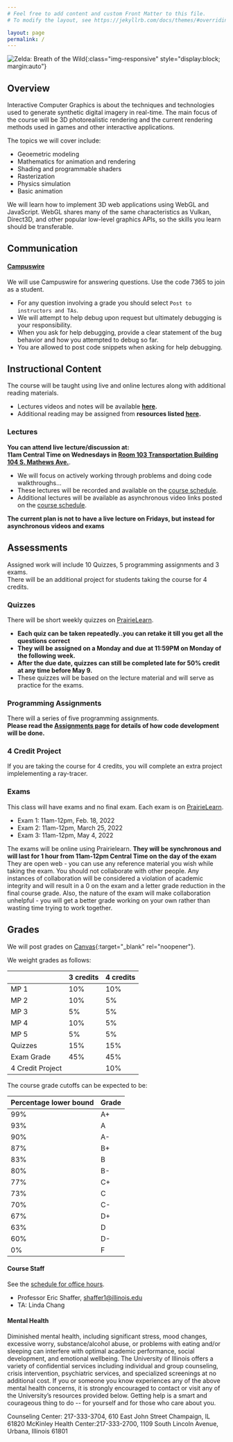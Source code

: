 ```yaml
---
# Feel free to add content and custom Front Matter to this file.
# To modify the layout, see https://jekyllrb.com/docs/themes/#overriding-theme-defaults

layout: page
permalink: /
---
```


![Zelda: Breath of the Wild](/img/Main-Day.jpg){:class="img-responsive" style="display:block; margin:auto"}

## Overview ##

Interactive Computer Graphics is about the techniques and technologies used to generate synthetic digital imagery in real-time. The main focus of the course will be 3D photorealistic rendering and the current rendering methods used in games and other interactive applications.

The topics we will cover include:
+ Geoemetric modeling
+ Mathematics for animation and rendering
+ Shading and programmable shaders
+ Rasterization
+ Physics simulation
+ Basic animation

We will learn how to implement 3D web applications using WebGL and JavaScript. WebGL shares many of the same characteristics as Vulkan, Direct3D, and other popular low-level graphics APIs, so the skills you learn should be transferable.

## Communication ##

#### [Campuswire](https://campuswire.com/p/GCA3888BE) ####
We will use Campuswire for answering questions. Use the code 7365 to join as a student.

+ For any question involving a grade you should select `Post to instructors and TAs`.
+ We will attempt to help debug upon request but ultimately debugging is your responsibility.
+ When you ask for help debugging, provide a clear statement of the bug behavior and how you attempted to debug so far.
+ You are allowed to post code snippets when asking for help debugging.

## Instructional Content ##

The course will be taught using live and online lectures along with additional reading materials.

+ Lectures videos and notes will be available **[here](https://illinois-cs418.github.io/schedule).**
+ Additional reading may be assigned from **resources listed [here](https://illinois-cs418.github.io/resources).**

### Lectures ###

**You can attend live lecture/discussion at:<br/>
 11am Central Time on Wednesdays in [Room 103 Transportation Building 104 S. Mathews Ave.](https://www.google.com/maps/place/Transportation+Building/@40.1117016,-88.2253098,15z/data=!4m5!3m4!1s0x0:0x8fc3be7e3545974b!8m2!3d40.1117016!4d-88.2253098)**.
+ We will focus on actively working through problems and doing code walkthroughs... 
+ These lectures will be recorded and available on the [course schedule](https://illinois-cs418.github.io/schedule). 
+ Additional lectures will be available as asynchronous video links posted on the [course schedule](https://illinois-cs418.github.io/schedule).  

**The current plan is not to have a live lecture on Fridays, but instead for asynchronous videos and exams**

## Assessments ##

Assigned work will include 10 Quizzes, 5 programming assignments and 3 exams.<br/>
There will be an additional project for students taking the course for 4 credits.

### Quizzes ###
There will be short weekly quizzes on [PrairieLearn](https://prairielearn.engr.illinois.edu/pl). 
+ **Each quiz can be taken repeatedly..you can retake it till you get all the questions correct**
+ **They will be assigned on a Monday and due at 11:59PM on Monday of the following week.**
+ **After the due date, quizzes can still be completed late for 50% credit at any time before May 9.**
+ These quizzes will be based on the lecture material and will serve as practice for the exams.

### Programming Assignments ###
There will a series of five programming assignments. <br/>
**Please read the [Assignments page](/assignments) for details of how code development will be done.**

### 4 Credit Project ###
If you are taking the course for 4 credits, you will complete an extra project implelementing a ray-tracer.

### Exams ###
This class will have exams and no final exam. Each exam is on [PrairieLearn](https://prairielearn.engr.illinois.edu/pl).

- Exam 1: 11am-12pm, Feb. 18, 2022 
- Exam 2: 11am-12pm, March 25, 2022
- Exam 3: 11am-12pm, May 4, 2022

The exams will be online using Prairielearn. **They will be synchronous and will last for 1 hour from 11am-12pm Central Time on the day of the exam**
They are open web - you can use any reference material you wish while taking the exam. You should not collaborate with other people. Any instances of collaboration will be considered a violation of academic integrity and will result in a 0 on the exam and a letter grade reduction in the final course grade. Also, the nature of the exam will make collaboration unhelpful - you will get a better grade working on your own rather than wasting time trying to work together.  

## Grades ##
We will post grades on [Canvas](){:target="_blank" rel="noopener"}.

We weight grades as follows:

| | 3 credits | 4 credits |  
| ----- | ------ | ----- |  
| MP 1 | 10% | 10% | 
| MP 2 | 10% | 5% | 
| MP 3 | 5% | 5% | 
| MP 4 | 10% | 5% | 
| MP 5 | 5% | 5% | 
| Quizzes| 15%  | 15%  |
| Exam Grade| 45% | 45% |   
| 4 Credit Project | | 10% |  

The course grade cutoffs can be expected to be:

|Percentage lower bound | Grade |  
| ----- | ------ | 
| 99%| A+ |
| 93% | A |  
| 90% | A- |  
| 87% | B+ |  
| 83% | B |  
| 80% | B- |  
| 77% | C+ |  
| 73% | C |  
| 70% | C- | 
| 67% | D+ |  
| 63% | D |  
| 60% | D- |  
| 0%  | F  |

#### Course Staff ####
See the [schedule for office hours](/officehours).

* Professor Eric Shaffer, shaffer1@illinois.edu
* TA: Linda Chang  

#### Mental Health ####
Diminished mental health, including significant stress, mood changes, excessive worry, substance/alcohol abuse, or problems with eating and/or sleeping can interfere with optimal academic performance, social development, and emotional wellbeing. The University of Illinois offers a variety of confidential services including individual and group counseling, crisis intervention, psychiatric services, and specialized screenings at no additional cost. If you or someone you know experiences any of the above mental health concerns, it is strongly encouraged to contact or visit any of the University’s resources provided below. Getting help is a smart and courageous thing to do -- for yourself and for those who care about you.

Counseling Center: 217-333-3704, 610 East John Street Champaign, IL 61820
McKinley Health Center:217-333-2700, 1109 South Lincoln Avenue, Urbana, Illinois 61801



